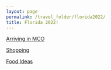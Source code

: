 ```yaml
---
layout: page
permalink: /travel_folder/florida2022/
title: Florida 2022!
---
```

[Arriving in MCO](https://stuartmonro.github.io/travel_folder/arriving 'The Airport')

[Shopping](https://stuartmonro.github.io/travel_folder/shopping 'Shopping')

[Food Ideas](https://stuartmonro.github.io/travel_folder/food 'Food ideas')


